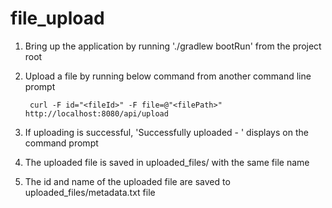 # file_upload

1. Bring up the application by running './gradlew bootRun' from the project root
2. Upload a file by running below command from another command line prompt

        curl -F id="<fileId>" -F file=@"<filePath>" http://localhost:8080/api/upload
3. If uploading is successful, 'Successfully uploaded - <fileName>' displays on the command prompt
4. The uploaded file is saved in uploaded_files/ with the same file name
5. The id and name of the uploaded file are saved to uploaded_files/metadata.txt file
